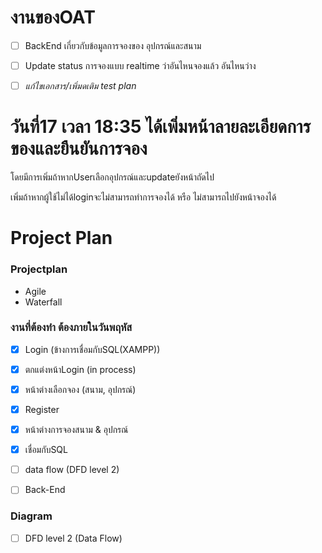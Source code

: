# งานของOAT
- [ ] BackEnd เกี่ยวกับข้อมูลการจองของ อุปกรณ์และสนาม 

- [ ] Update status การจองแบบ realtime ว่าอันไหนจองแล้ว อันไหนว่าง

- [ ] *แก้ไขเอกสาร/เพิ่มดเติม test plan*

# วันที่17 เวลา 18:35 ได้เพิ่มหน้าลายละเอียดการของและยืนยันการจอง
โดยมีการเพิ่มถ้าหากUserเลือกอุปกรณ์และupdateยังหน้าถัดไป

เพิ่มถ้าหากผู้ใช้ไม่ได้loginจะไม่สามารถทำการจองได้ หรือ ไม่สามารถไปยังหน้าจองได้


# Project Plan
### Projectplan
- Agile
- Waterfall

### งานที่ต้องทำ ต้องภายในวันพฤหัส
- [x] Login (ข้างการเชื่อมกับSQL(XAMPP))
- [x] ตกแต่งหน้าLogin (in process)
- [x] หน้าต่างเลือกจอง (สนาม, อุปกรณ์)
- [x] Register
- [x] หน้าต่างการจองสนาม & อุปกรณ์
- [x] เชื่อมกับSQL
- [ ] data flow (DFD level 2)
- [ ] Back-End


### Diagram
- [ ] DFD level 2 (Data Flow)
